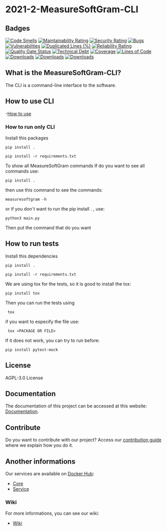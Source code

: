 # 2021-2-MeasureSoftGram-CLI

## Badges

[![Code Smells](https://sonarcloud.io/api/project_badges/measure?project=fga-eps-mds_2022-1-MeasureSoftGram-CLI&metric=code_smells)](https://sonarcloud.io/summary/new_code?id=fga-eps-mds_2022-1-MeasureSoftGram-CLI)
[![Maintainability Rating](https://sonarcloud.io/api/project_badges/measure?project=fga-eps-mds_2022-1-MeasureSoftGram-CLI&metric=sqale_rating)](https://sonarcloud.io/summary/new_code?id=fga-eps-mds_2022-1-MeasureSoftGram-CLI)
[![Security Rating](https://sonarcloud.io/api/project_badges/measure?project=fga-eps-mds_2022-1-MeasureSoftGram-CLI&metric=security_rating)](https://sonarcloud.io/summary/new_code?id=fga-eps-mds_2022-1-MeasureSoftGram-CLI)
[![Bugs](https://sonarcloud.io/api/project_badges/measure?project=fga-eps-mds_2022-1-MeasureSoftGram-CLI&metric=bugs)](https://sonarcloud.io/summary/new_code?id=fga-eps-mds_2022-1-MeasureSoftGram-CLI)
[![Vulnerabilities](https://sonarcloud.io/api/project_badges/measure?project=fga-eps-mds_2022-1-MeasureSoftGram-CLI&metric=vulnerabilities)](https://sonarcloud.io/summary/new_code?id=fga-eps-mds_2022-1-MeasureSoftGram-CLI)
[![Duplicated Lines (%)](https://sonarcloud.io/api/project_badges/measure?project=fga-eps-mds_2022-1-MeasureSoftGram-CLI&metric=duplicated_lines_density)](https://sonarcloud.io/summary/new_code?id=fga-eps-mds_2022-1-MeasureSoftGram-CLI)
[![Reliability Rating](https://sonarcloud.io/api/project_badges/measure?project=fga-eps-mds_2022-1-MeasureSoftGram-CLI&metric=reliability_rating)](https://sonarcloud.io/summary/new_code?id=fga-eps-mds_2022-1-MeasureSoftGram-CLI)
[![Quality Gate Status](https://sonarcloud.io/api/project_badges/measure?project=fga-eps-mds_2022-1-MeasureSoftGram-CLI&metric=alert_status)](https://sonarcloud.io/summary/new_code?id=fga-eps-mds_2022-1-MeasureSoftGram-CLI)
[![Technical Debt](https://sonarcloud.io/api/project_badges/measure?project=fga-eps-mds_2022-1-MeasureSoftGram-CLI&metric=sqale_index)](https://sonarcloud.io/summary/new_code?id=fga-eps-mds_2022-1-MeasureSoftGram-CLI)
[![Coverage](https://sonarcloud.io/api/project_badges/measure?project=fga-eps-mds_2022-1-MeasureSoftGram-CLI&metric=coverage)](https://sonarcloud.io/summary/new_code?id=fga-eps-mds_2022-1-MeasureSoftGram-CLI)
[![Lines of Code](https://sonarcloud.io/api/project_badges/measure?project=fga-eps-mds_2022-1-MeasureSoftGram-CLI&metric=ncloc)](https://sonarcloud.io/summary/new_code?id=fga-eps-mds_2022-1-MeasureSoftGram-CLI)
[![Downloads](https://pepy.tech/badge/measuresoftgram)](https://pepy.tech/project/measuresoftgram)
[![Downloads](https://pepy.tech/badge/measuresoftgram/month)](https://pepy.tech/project/measuresoftgram)
[![Downloads](https://pepy.tech/badge/measuresoftgram/week)](https://pepy.tech/project/measuresoftgram)

## What is the MeasureSoftGram-CLI?
The CLI is a command-line interface to the software.

## How to use CLI
-[How to use](https://fga-eps-mds.github.io/2021-2-MeasureSoftGram-Doc/docs/artifact/how_to_use)

### How to run only CLI
Install this packages

```
pip install .
```

```
pip install -r requirements.txt
```

To show all MeasureSoftGram commands
If do you want to see all commands use:

```
pip install .
```
then use this command to see the commands:
```
measuresoftgram -h
```
or if you don´t want to run the pip install . , use:
```
python3 main.py
```
Then put the command that do you want

## How to run tests
Install this dependencies

```
pip install .
```

```
pip install -r requirements.txt
```


We are using tox for the tests, so it is good to install the tox:

```
pip install tox
```

Then you can run the tests using

```
 tox 
```

if you want to especify the file use:
```
 tox <PACKAGE OR FILE>
```

If it does not work, you can try to run before: 
```
pip install pytest-mock
```

## License

AGPL-3.0 License

## Documentation

The documentation of this project can be accessed at this website: [Documentation](https://github.com/fga-eps-mds/2021-2-MeasureSoftGram-Doc).

## Contribute

Do you want to contribute with our project? Access our [contribution guide](https://github.com/fga-eps-mds/2021-2-MeasureSoftGram-CLI/blob/develop/CONTRIBUTING.MD) where we explain how you do it. 

## Another informations
Our services are available on [Docker Hub](https://hub.docker.com/):
- [Core](https://hub.docker.com/r/measuresoftgram/core)
- [Service](https://hub.docker.com/r/measuresoftgram/service)
### Wiki
For more informations, you can see our wiki:
- [Wiki](https://fga-eps-mds.github.io/2021-2-MeasureSoftGram-Doc/)
